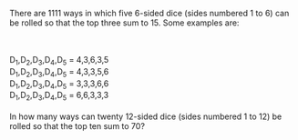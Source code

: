 <p>There are 1111 ways in which five 6-sided dice (sides numbered 1 to 6) can be rolled so that the top three sum to 15. Some examples are:

<br /><br />
D<sub>1</sub>,D<sub>2</sub>,D<sub>3</sub>,D<sub>4</sub>,D<sub>5</sub> = 4,3,6,3,5
<br />
D<sub>1</sub>,D<sub>2</sub>,D<sub>3</sub>,D<sub>4</sub>,D<sub>5</sub> = 4,3,3,5,6
<br />
D<sub>1</sub>,D<sub>2</sub>,D<sub>3</sub>,D<sub>4</sub>,D<sub>5</sub> = 3,3,3,6,6
<br />
D<sub>1</sub>,D<sub>2</sub>,D<sub>3</sub>,D<sub>4</sub>,D<sub>5</sub> = 6,6,3,3,3
<br /><br />
In how many ways can twenty 12-sided dice (sides numbered 1 to 12) be rolled so that the top ten sum to 70?</p>
